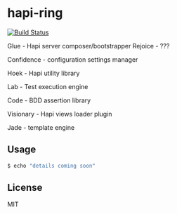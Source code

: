 # hapi-ring

[![Build Status](https://travis-ci.org/vmlf01/hapi-ring.svg?branch=master)](https://travis-ci.org/vmlf01/hapi-ring)


Glue - Hapi server composer/bootstrapper
  Rejoice - ???

Confidence - configuration settings manager

Hoek - Hapi utility library

Lab - Test execution engine

Code - BDD assertion library

Visionary - Hapi views loader plugin

Jade - template engine




## Usage

```bash
$ echo "details coming soon"
```



## License

MIT
